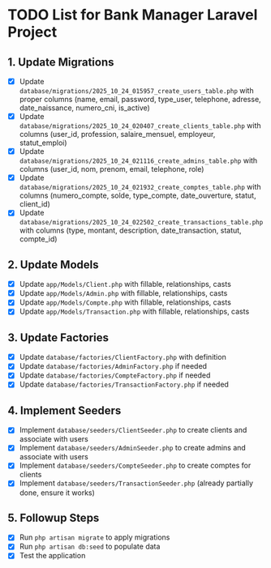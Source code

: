 # TODO List for Bank Manager Laravel Project

## 1. Update Migrations
- [x] Update `database/migrations/2025_10_24_015957_create_users_table.php` with proper columns (name, email, password, type_user, telephone, adresse, date_naissance, numero_cni, is_active)
- [x] Update `database/migrations/2025_10_24_020407_create_clients_table.php` with columns (user_id, profession, salaire_mensuel, employeur, statut_emploi)
- [x] Update `database/migrations/2025_10_24_021116_create_admins_table.php` with columns (user_id, nom, prenom, email, telephone, role)
- [x] Update `database/migrations/2025_10_24_021932_create_comptes_table.php` with columns (numero_compte, solde, type_compte, date_ouverture, statut, client_id)
- [x] Update `database/migrations/2025_10_24_022502_create_transactions_table.php` with columns (type, montant, description, date_transaction, statut, compte_id)

## 2. Update Models
- [x] Update `app/Models/Client.php` with fillable, relationships, casts
- [x] Update `app/Models/Admin.php` with fillable, relationships, casts
- [x] Update `app/Models/Compte.php` with fillable, relationships, casts
- [x] Update `app/Models/Transaction.php` with fillable, relationships, casts

## 3. Update Factories
- [x] Update `database/factories/ClientFactory.php` with definition
- [x] Update `database/factories/AdminFactory.php` if needed
- [x] Update `database/factories/CompteFactory.php` if needed
- [x] Update `database/factories/TransactionFactory.php` if needed

## 4. Implement Seeders
- [x] Implement `database/seeders/ClientSeeder.php` to create clients and associate with users
- [x] Implement `database/seeders/AdminSeeder.php` to create admins and associate with users
- [x] Implement `database/seeders/CompteSeeder.php` to create comptes for clients
- [x] Implement `database/seeders/TransactionSeeder.php` (already partially done, ensure it works)

## 5. Followup Steps
- [x] Run `php artisan migrate` to apply migrations
- [x] Run `php artisan db:seed` to populate data
- [x] Test the application
